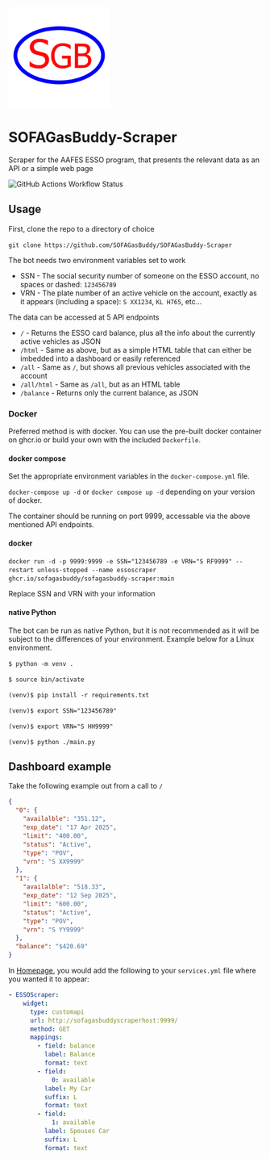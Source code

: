 <img src="https://github.com/sofagasbuddy/sofagasbuddy-scraper/raw/main/app_logo.png"  width="200" height="200">

# SOFAGasBuddy-Scraper
Scraper for the AAFES ESSO program, that presents the relevant data as an API or a simple web page

![GitHub Actions Workflow Status](https://img.shields.io/github/actions/workflow/status/SOFAGasBuddy/SOFAGasBuddy-Scraper/.github%2Fworkflows%2Fdocker-publish.yml)

## Usage
First, clone the repo to a directory of choice

`git clone https://github.com/SOFAGasBuddy/SOFAGasBuddy-Scraper`

The bot needs two environment variables set to work

* SSN - The social security number of someone on the ESSO account, no spaces or dashed: `123456789`
* VRN - The plate number of an active vehicle on the account, exactly as it appears (including a space): `S XX1234`, `KL H765`, etc...

The data can be accessed at 5 API endpoints

* `/` - Returns the ESSO card balance, plus all the info about the currently active vehicles as JSON
* `/html` - Same as above, but as a simple HTML table that can either be imbedded into a dashboard or easily referenced
* `/all` - Same as `/`, but shows all previous vehicles associated with the account
* `/all/html` - Same as `/all`, but as an HTML table
* `/balance` - Returns only the current balance, as JSON

### Docker
Preferred method is with docker. You can use the pre-built docker container on ghcr.io or build your own with the included `Dockerfile`.

#### docker compose
Set the appropriate environment variables in the `docker-compose.yml` file.


`docker-compose up -d` or `docker compose up -d` depending on your version of docker.

The container should be running on port 9999, accessable via the above mentioned API endpoints.

#### docker
`docker run -d -p 9999:9999 -e SSN="123456789 -e VRN="S RF9999" --restart unless-stopped --name essoscraper ghcr.io/sofagasbuddy/sofagasbuddy-scraper:main`

Replace SSN and VRN with your information

#### native Python

The bot can be run as native Python, but it is not recommended as it will be subject to the differences of your environment. Example below for a Linux environment.

`$ python -m venv .`

`$ source bin/activate`

`(venv)$ pip install -r requirements.txt`

`(venv)$ export SSN="123456789"`

`(venv)$ export VRN="S HH9999"`

`(venv)$ python ./main.py`

## Dashboard example

Take the following example out from a call to `/`

```json
{
  "0": {
    "availalble": "351.12",
    "exp_date": "17 Apr 2025",
    "limit": "400.00",
    "status": "Active",
    "type": "POV",
    "vrn": "S XX9999"
  },
  "1": {
    "availalble": "518.33",
    "exp_date": "12 Sep 2025",
    "limit": "600.00",
    "status": "Active",
    "type": "POV",
    "vrn": "S YY9999"
  },
  "balance": "$420.69"
}
```

In [Homepage](https://gethomepage.dev/latest/widgets/services/customapi/), you would add the following to your `services.yml` file where you wanted it to appear:

```yaml
- ESSOScraper:
    widget:
      type: customapi
      url: http://sofagasbuddyscraperhost:9999/
      method: GET
      mappings:
        - field: balance
          label: Balance
          format: text
        - field:
            0: available
          label: My Car
          suffix: L
          format: text
        - field:
            1: available
          label: Spouses Car
          suffix: L
          format: text
```
